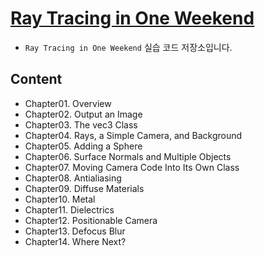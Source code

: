 # [Ray Tracing in One Weekend](https://raytracing.github.io/books/RayTracingInOneWeekend.html)
- `Ray Tracing in One Weekend` 실습 코드 저장소입니다.

## Content
- Chapter01. Overview
- Chapter02. Output an Image
- Chapter03. The vec3 Class
- Chapter04. Rays, a Simple Camera, and Background
- Chapter05. Adding a Sphere
- Chapter06. Surface Normals and Multiple Objects
- Chapter07. Moving Camera Code Into Its Own Class
- Chapter08. Antialiasing
- Chapter09. Diffuse Materials
- Chapter10. Metal
- Chapter11. Dielectrics
- Chapter12. Positionable Camera
- Chapter13. Defocus Blur
- Chapter14. Where Next?
